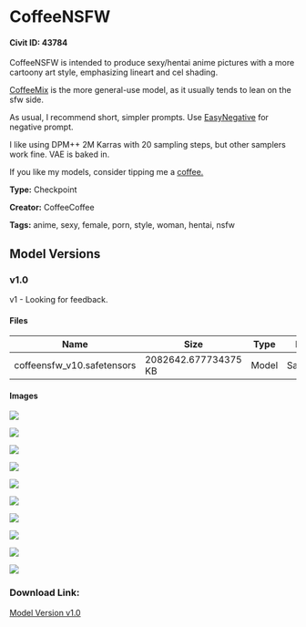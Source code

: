 # CoffeeNSFW

#### Civit ID: 43784

<p>CoffeeNSFW is intended to produce sexy/hentai anime pictures with a more cartoony art style, emphasizing lineart and cel shading.</p><p><a rel="ugc" href="https://civitai.com/models/40630/coffeemix">CoffeeMix</a> is the more general-use model, as it usually tends to lean on the sfw side.</p><p>As usual, I recommend short, simpler prompts. Use <a rel="ugc" href="https://civitai.com/models/7808/easynegative">EasyNegative</a> for negative prompt.</p><p>I like using DPM++ 2M Karras with 20 sampling steps, but other samplers work fine. VAE is baked in.</p><p>If you like my models, consider tipping me a <a target="_blank" rel="ugc" href="https://ko-fi.com/coffeecoffeeai">coffee.</a></p>

**Type:** Checkpoint

**Creator:** CoffeeCoffee

**Tags:** anime, sexy, female, porn, style, woman, hentai, nsfw

## Model Versions

### v1.0

<p>v1 - Looking for feedback.</p>

#### Files

| Name | Size | Type | Format | Download Url | AutoV1 | AutoV2 | SHA256 | CRC32 | BLAKE3 |
| --- | --- | --- | --- | --- | --- | --- | --- | --- | --- |
| coffeensfw_v10.safetensors | 2082642.677734375 KB | Model | SafeTensor | https://civitai.com/api/download/models/48423 | 75291D93 | ED47F47F0A | ED47F47F0A6401815BF5F9E2F3696F795B88E36D8578CD9E1CE5823159D1D59F | F38365EA | 7D4BD2BF05A2EEB630F26D74DD3EAC6CCF2FB6EBBAE5CDCBE70A7C43D0BAAA95 |

#### Images

<p><img src="https://image.civitai.com/xG1nkqKTMzGDvpLrqFT7WA/d5cd88f1-9525-4788-c8c5-cbaef25ce100/width=450/520388.jpeg" /></p>

<p><img src="https://image.civitai.com/xG1nkqKTMzGDvpLrqFT7WA/d300319e-acbf-446b-3606-5f6ce4dfd400/width=450/520308.jpeg" /></p>

<p><img src="https://image.civitai.com/xG1nkqKTMzGDvpLrqFT7WA/371e8ab7-321a-4fb8-0c53-bea514806100/width=450/520297.jpeg" /></p>

<p><img src="https://image.civitai.com/xG1nkqKTMzGDvpLrqFT7WA/8b0aec88-5528-4d75-9a7c-e77d3c2dd500/width=450/520318.jpeg" /></p>

<p><img src="https://image.civitai.com/xG1nkqKTMzGDvpLrqFT7WA/9efc0662-2236-43bd-9af7-52349506f700/width=450/520296.jpeg" /></p>

<p><img src="https://image.civitai.com/xG1nkqKTMzGDvpLrqFT7WA/61426e44-d67b-4680-c0e9-2beec75b1700/width=450/520302.jpeg" /></p>

<p><img src="https://image.civitai.com/xG1nkqKTMzGDvpLrqFT7WA/7f842c4f-bac0-4f99-e32f-cd5732bc6700/width=450/520307.jpeg" /></p>

<p><img src="https://image.civitai.com/xG1nkqKTMzGDvpLrqFT7WA/f29333b0-4e7e-4ca1-3368-14d605476d00/width=450/520303.jpeg" /></p>

<p><img src="https://image.civitai.com/xG1nkqKTMzGDvpLrqFT7WA/ee02b733-1356-4365-4437-89c54e344100/width=450/520301.jpeg" /></p>

<p><img src="https://image.civitai.com/xG1nkqKTMzGDvpLrqFT7WA/b0aba488-9ae2-4ab9-ddf2-46a631aab400/width=450/520298.jpeg" /></p>

### Download Link:

[Model Version v1.0](https://civitai.com/api/download/models/48423)

